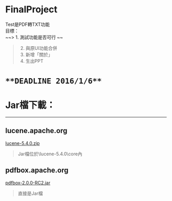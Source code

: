 # FinalProject

Test是PDF轉TXT功能  
目標：  
~~> 1. 測試功能是否可行  ~~
> 2. 與原UI功能合併
> 3. 新增「關於」
> 4. 生出PPT


# `**DEADLINE 2016/1/6**` #



# Jar檔下載：   #

----------

## lucene.apache.org   ##
  [lucene-5.4.0.zip](http://apache.stu.edu.tw/lucene/java/5.4.0/lucene-5.4.0.zip)  

> Jar檔位於\lucene-5.4.0\core內  

## pdfbox.apache.org  ##
  [pdfbox-2.0.0-RC2.jar](http://ftp.twaren.net/Unix/Web/apache/pdfbox/2.0.0-RC2/pdfbox-app-2.0.0-RC2.jar)  

> 直接是Jar檔  


